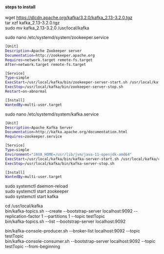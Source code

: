
#### steps to install


wget https://dlcdn.apache.org/kafka/3.2.0/kafka_2.13-3.2.0.tgz  
tar xzf kafka_2.13-3.2.0.tgz  
sudo mv kafka_2.13-3.2.0 /usr/local/kafka  

sudo nano /etc/systemd/system/zookeeper.service  

```sh
[Unit]
Description=Apache Zookeeper server
Documentation=http://zookeeper.apache.org
Requires=network.target remote-fs.target
After=network.target remote-fs.target

[Service]
Type=simple
ExecStart=/usr/local/kafka/bin/zookeeper-server-start.sh /usr/local/kafka/config/zookeeper.properties
ExecStop=/usr/local/kafka/bin/zookeeper-server-stop.sh
Restart=on-abnormal

[Install]
WantedBy=multi-user.target
```

sudo nano /etc/systemd/system/kafka.service  

```sh
[Unit]
Description=Apache Kafka Server
Documentation=http://kafka.apache.org/documentation.html
Requires=zookeeper.service

[Service]
Type=simple
Environment="JAVA_HOME=/usr/lib/jvm/java-11-openjdk-amd64"
ExecStart=/usr/local/kafka/bin/kafka-server-start.sh /usr/local/kafka/config/server.properties
ExecStop=/usr/local/kafka/bin/kafka-server-stop.sh

[Install]
WantedBy=multi-user.target
```

sudo systemctl daemon-reload  
sudo systemctl start zookeeper  
sudo systemctl start kafka  

cd /usr/local/kafka  
bin/kafka-topics.sh --create --bootstrap-server localhost:9092 --replication-factor 1 --partitions 1 --topic testTopic  
bin/kafka-topics.sh --list --bootstrap-server localhost:9092  


bin/kafka-console-producer.sh --broker-list localhost:9092 --topic testTopic  
bin/kafka-console-consumer.sh --bootstrap-server localhost:9092 --topic testTopic --from-beginning  

